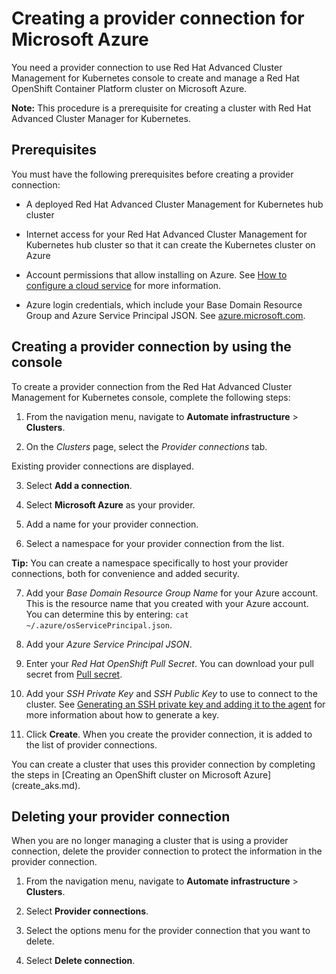 # Creating a provider connection for Microsoft Azure

You need a provider connection to use Red Hat Advanced Cluster Management for Kubernetes console to create and manage a Red Hat OpenShift Container Platform cluster on Microsoft Azure. 

**Note:** This procedure is a prerequisite for creating a cluster with Red Hat Advanced Cluster Manager for Kubernetes. 

## Prerequisites

You must have the following prerequisites before creating a provider connection:

* A deployed Red Hat Advanced Cluster Management for Kubernetes hub cluster

* Internet access for your Red Hat Advanced Cluster Management for Kubernetes hub cluster so that it can create the Kubernetes cluster on Azure

* Account permissions that allow installing on Azure. See [How to configure a cloud service](https://docs.microsoft.com/en-us/azure/cloud-services/cloud-services-how-to-configure-portal) for more information. 

* Azure login credentials, which include your Base Domain Resource Group and Azure Service Principal JSON. See [azure.microsoft.com](https://azure.microsoft.com/en-ca/features/azure-portal).

## Creating a provider connection by using the console

To create a provider connection from the Red Hat Advanced Cluster Management for Kubernetes console, complete the following steps: 

1. From the navigation menu, navigate to **Automate infrastructure** > **Clusters**.

2. On the _Clusters_ page, select the *Provider connections* tab.
  
  Existing provider connections are displayed. 
  
3. Select **Add a connection**. 
   
4. Select **Microsoft Azure** as your provider. 

5. Add a name for your provider connection.

6. Select a namespace for your provider connection from the list. 

  **Tip:** You can create a namespace specifically to host your provider connections, both for convenience and added security.

7. Add your *Base Domain Resource Group Name* for your Azure account. This is the resource name that you created with your Azure account. You can determine this by entering: `cat ~/.azure/osServicePrincipal.json`. 

8. Add your *Azure Service Principal JSON*.

9. Enter your *Red Hat OpenShift Pull Secret*. You can download your pull secret from [Pull secret](https://cloud.redhat.com/openshift/install/pull-secret). 

10. Add your *SSH Private Key* and *SSH Public Key* to use to connect to the cluster. See [Generating an SSH private key and adding it to the agent](https://docs.openshift.com/container-platform/4.3/installing/installing_azure/installing-azure-default.html) for more information about how to generate a key.

11. Click **Create**. When you create the provider connection, it is added to the list of provider connections.

You can create a cluster that uses this provider connection by completing the steps in [Creating an OpenShift cluster on Microsoft Azure] (create_aks.md).

## Deleting your provider connection

When you are no longer managing a cluster that is using a provider connection, delete the provider connection to protect the information in the provider connection. 

1. From the navigation menu, navigate to **Automate infrastructure** > **Clusters**.

2. Select **Provider connections**.

3. Select the options menu for the provider connection that you want to delete.

4. Select **Delete connection**. 
